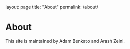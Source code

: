 layout: page
title: "About"
permalink: /about/
# About
This site is maintained by Adam Benkato and Arash Zeini.  
